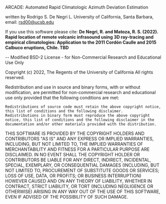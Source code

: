 ARCADE: Automated Rapid Climatologic Azimuth Deviation Estimation

written by Rodrigo S. De Negri L. University of California, Santa Barbara, email: rsd00@ucsb.edu

If you use this software please cite:
__De Negri, R. and Matoza, R. S. (2022). Rapid location of remote volcanic infrasound using 3D ray-tracing and empirical climatologies: Application to the 2011 Cordón Caulle and 2015 Calbuco eruptions, Chile. TBD__

-- Modified BSD-2 License - for Non-Commercial Research and Educational Use Only

Copyright (c) 2022, The Regents of the University of California All rights reserved.

Redistribution and use in source and binary forms, with or without modification, are permitted for non-commercial research and educational use only provided that the following conditions are met:

    Redistributions of source code must retain the above copyright notice, this list of conditions and the following disclaimer.
    Redistributions in binary form must reproduce the above copyright notice, this list of conditions and the following disclaimer in the documentation and/or other materials provided with the distribution.

THIS SOFTWARE IS PROVIDED BY THE COPYRIGHT HOLDERS AND CONTRIBUTORS "AS IS" AND ANY EXPRESS OR IMPLIED WARRANTIES, INCLUDING, BUT NOT LIMITED TO, THE IMPLIED WARRANTIES OF MERCHANTABILITY AND FITNESS FOR A PARTICULAR PURPOSE ARE DISCLAIMED. IN NO EVENT SHALL THE COPYRIGHT HOLDER OR CONTRIBUTORS BE LIABLE FOR ANY DIRECT, INDIRECT, INCIDENTAL, SPECIAL, EXEMPLARY, OR CONSEQUENTIAL DAMAGES (INCLUDING, BUT NOT LIMITED TO, PROCUREMENT OF SUBSTITUTE GOODS OR SERVICES; LOSS OF USE, DATA, OR PROFITS; OR BUSINESS INTERRUPTION) HOWEVER CAUSED AND ON ANY THEORY OF LIABILITY, WHETHER IN CONTRACT, STRICT LIABILITY, OR TORT (INCLUDING NEGLIGENCE OR OTHERWISE) ARISING IN ANY WAY OUT OF THE USE OF THIS SOFTWARE, EVEN IF ADVISED OF THE POSSIBILITY OF SUCH DAMAGE.
